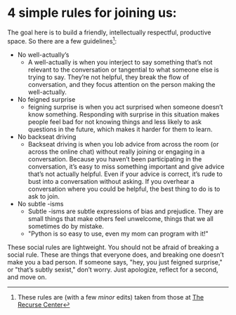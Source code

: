 # 4 simple rules for joining us:

The goal here is to build a friendly, intellectually respectful, productive space. So there are a few guidelines[^1]:

- No well-actually’s
    - A well-actually is when you interject to say something that’s not relevant to the conversation or tangential to what someone else is trying to say. They’re not helpful, they break the flow of conversation, and they focus attention on the person making the well-actually.
- No feigned surprise
    - feigning surprise is when you act surprised when someone doesn’t know something. Responding with surprise in this situation makes people feel bad for not knowing things and less likely to ask questions in the future, which makes it harder for them to learn.
- No backseat driving
    - Backseat driving is when you lob advice from across the room (or across the online chat) without really joining or engaging in a conversation. Because you haven’t been participating in the conversation, it’s easy to miss something important and give advice that’s not actually helpful. Even if your advice is correct, it’s rude to bust into a conversation without asking. If you overhear a conversation where you could be helpful, the best thing to do is to ask to join.
- No subtle -isms
    - Subtle -isms are subtle expressions of bias and prejudice. They are small things that make others feel unwelcome, things that we all sometimes do by mistake.
    - "Python is so easy to use, even my mom can program with it!"

These social rules are lightweight. You should not be afraid of breaking a social rule. These are things that everyone does, and breaking one doesn’t make you a bad person. If someone says, "hey, you just feigned surprise," or "that’s subtly sexist," don’t worry. Just apologize, reflect for a second, and move on.

[^1]: These rules are (with a few *minor* edits) taken from those at [The Recurse Center](https://recurse.com)
